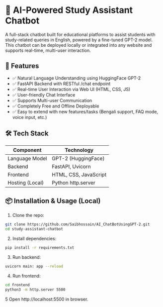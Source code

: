 # 🧠 AI-Powered Study Assistant Chatbot

A full-stack chatbot built for educational platforms to assist students with study-related queries in English, powered by a fine-tuned GPT-2 model. This chatbot can be deployed locally or integrated into any website and supports real-time, multi-user interaction.

## 🚀 Features

* ✅ Natural Language Understanding using HuggingFace GPT-2
* ✅ FastAPI Backend with RESTful /chat endpoint
* ✅ Real-time User Interaction via Web UI (HTML, CSS, JS)
* ✅ User-friendly Chat Interface
* ✅ Supports Multi-user Communication
* ✅ Completely Free and Offline Deployable
* ✅ Easy to extend with new features/tasks (Bengali support, FAQ mode, voice input, etc.)

## 🛠️ Tech Stack

| Component           | Technology              |
|---------------------|--------------------------|
| Language Model      | GPT-2 (HuggingFace)     |
| Backend             | FastAPI, Uvicorn        |
| Frontend            | HTML, CSS, JavaScript   |
| Hosting (Local)     | Python http.server      |


## 📦 Installation & Usage (Local)

1. Clone the repo:

```bash
git clone https://github.com/Saibhossain/AI_ChatBotUsingGPT-2.git
cd study-assistant-chatbot
```

2. Install dependencies:

```bash
pip install -r requirements.txt
```

3. Run backend:
```bash
uvicorn main: app --reload
```

4. Run frontend:

```bash
cd frontend
python3 -m http.server 5500
```

5 Open http://localhost:5500 in browser.
